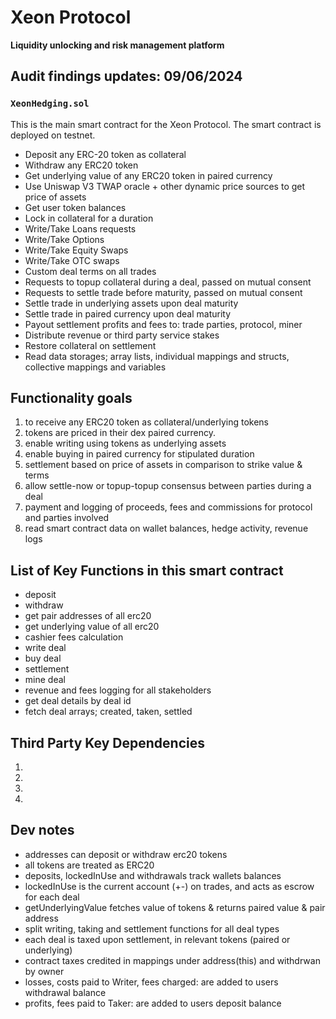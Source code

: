 # Xeon Protocol

**Liquidity unlocking and risk management platform**

## Audit findings updates: 09/06/2024

### `XeonHedging.sol`

This is the main smart contract for the Xeon Protocol.
The smart contract is deployed on testnet.

- Deposit any ERC-20 token as collateral
- Withdraw any ERC20 token
- Get underlying value of any ERC20 token in paired currency
- Use Uniswap V3 TWAP oracle + other dynamic price sources to get price of assets
- Get user token balances
- Lock in collateral for a duration
- Write/Take Loans requests
- Write/Take Options
- Write/Take Equity Swaps
- Write/Take OTC swaps
- Custom deal terms on all trades
- Requests to topup collateral during a deal, passed on mutual consent
- Requests to settle trade before maturity, passed on mutual consent
- Settle trade in underlying assets upon deal maturity
- Settle trade in paired currency upon deal maturity
- Payout settlement profits and fees to: trade parties, protocol, miner
- Distribute revenue or third party service stakes
- Restore collateral on settlement
- Read data storages; array lists, individual mappings and structs, collective mappings and variables

## Functionality goals

1. to receive any ERC20 token as collateral/underlying tokens
2. tokens are priced in their dex paired currency.
3. enable writing using tokens as underlying assets
4. enable buying in paired currency for stipulated duration
5. settlement based on price of assets in comparison to strike value & terms
6. allow settle-now or topup-topup consensus between parties during a deal
7. payment and logging of proceeds, fees and commissions for protocol and parties involved
8. read smart contract data on wallet balances, hedge activity, revenue logs

## List of Key Functions in this smart contract

- deposit
- withdraw
- get pair addresses of all erc20
- get underlying value of all erc20
- cashier fees calculation
- write deal
- buy deal
- settlement
- mine deal
- revenue and fees logging for all stakeholders
- get deal details by deal id
- fetch deal arrays; created, taken, settled

## Third Party Key Dependencies

1.
2.
3.
4.

## Dev notes

- addresses can deposit or withdraw erc20 tokens
- all tokens are treated as ERC20
- deposits, lockedInUse and withdrawals track wallets balances
- lockedInUse is the current account (+-) on trades, and acts as escrow for each deal
- getUnderlyingValue fetches value of tokens & returns paired value & pair address
- split writing, taking and settlement functions for all deal types
- each deal is taxed upon settlement, in relevant tokens (paired or underlying)
- contract taxes credited in mappings under address(this) and withdrwan by owner
- losses, costs paid to Writer, fees charged: are added to users withdrawal balance
- profits, fees paid to Taker: are added to users deposit balance
